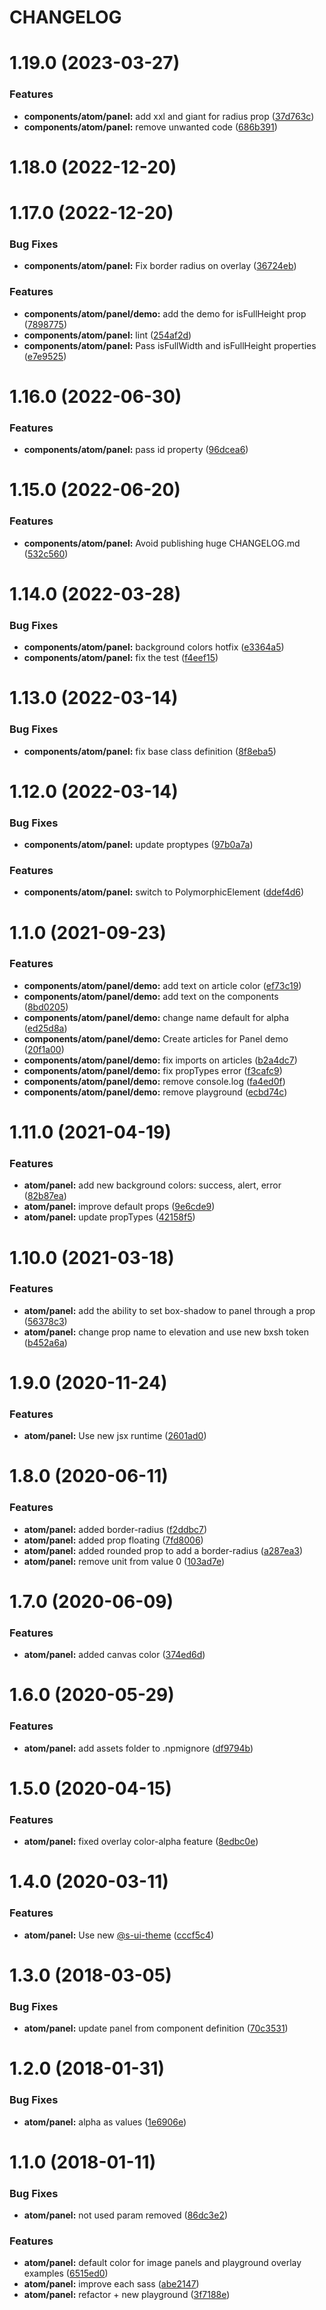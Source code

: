 # CHANGELOG

# 1.19.0 (2023-03-27)


### Features

* **components/atom/panel:** add xxl and giant for radius prop ([37d763c](https://github.com/SUI-Components/sui-components/commit/37d763c45ffedddd326a2175ccd9fc663dcdd942))
* **components/atom/panel:** remove unwanted code ([686b391](https://github.com/SUI-Components/sui-components/commit/686b3912c013e4739cf5f01f89c41db416e4148c))



# 1.18.0 (2022-12-20)



# 1.17.0 (2022-12-20)


### Bug Fixes

* **components/atom/panel:** Fix border radius on overlay ([36724eb](https://github.com/SUI-Components/sui-components/commit/36724eb76452cf4c8b1e085710df19893292cac5))


### Features

* **components/atom/panel/demo:** add the demo for isFullHeight prop ([7898775](https://github.com/SUI-Components/sui-components/commit/7898775616650c214f68cbe8c61b9fb84d88e03c))
* **components/atom/panel:** lint ([254af2d](https://github.com/SUI-Components/sui-components/commit/254af2dd66592479e6b009fbb551306038eb7a92))
* **components/atom/panel:** Pass isFullWidth and isFullHeight properties ([e7e9525](https://github.com/SUI-Components/sui-components/commit/e7e9525ada5acdc9f11c0486ba6924d58c8b4101))



# 1.16.0 (2022-06-30)


### Features

* **components/atom/panel:** pass id property ([96dcea6](https://github.com/SUI-Components/sui-components/commit/96dcea685051a2a41e865f0a179de7cebfb223e2))



# 1.15.0 (2022-06-20)


### Features

* **components/atom/panel:** Avoid publishing huge CHANGELOG.md ([532c560](https://github.com/SUI-Components/sui-components/commit/532c560f2613acbdd6b5ff987c6ed838cca23d50))



# 1.14.0 (2022-03-28)


### Bug Fixes

* **components/atom/panel:** background colors hotfix ([e3364a5](https://github.com/SUI-Components/sui-components/commit/e3364a53cfe0b5825ea6a5d4a30ae5de2688b667))
* **components/atom/panel:** fix the test ([f4eef15](https://github.com/SUI-Components/sui-components/commit/f4eef15d0e174343817b38dd1d2bf57c287bb222))



# 1.13.0 (2022-03-14)


### Bug Fixes

* **components/atom/panel:** fix base class definition ([8f8eba5](https://github.com/SUI-Components/sui-components/commit/8f8eba5baf59fdb91aa32684c49e14295c0923b5))



# 1.12.0 (2022-03-14)


### Bug Fixes

* **components/atom/panel:** update proptypes ([97b0a7a](https://github.com/SUI-Components/sui-components/commit/97b0a7a2cb4bd94e77cffcacd7d6e770778cb6b5))


### Features

* **components/atom/panel:** switch to PolymorphicElement ([ddef4d6](https://github.com/SUI-Components/sui-components/commit/ddef4d6cfd7d13d666bcb0a6754fc2b6aefa83dd))



# 1.1.0 (2021-09-23)


### Features

* **components/atom/panel/demo:** add text on article color ([ef73c19](https://github.com/SUI-Components/sui-components/commit/ef73c195ad5dcc79309df7adf9d94785ca58f0f5))
* **components/atom/panel/demo:** add text on the components ([8bd0205](https://github.com/SUI-Components/sui-components/commit/8bd0205c98968cc57d2a652d63a1f8e2cf474d50))
* **components/atom/panel/demo:** change name default for alpha ([ed25d8a](https://github.com/SUI-Components/sui-components/commit/ed25d8af2906902c54748da52f8147a6d44bcbc3))
* **components/atom/panel/demo:** Create articles for Panel demo ([20f1a00](https://github.com/SUI-Components/sui-components/commit/20f1a0078d676ce41c2431f443588274f87d2ad1))
* **components/atom/panel/demo:** fix imports on articles ([b2a4dc7](https://github.com/SUI-Components/sui-components/commit/b2a4dc797d1ccab9f12275e9238d66bee058615e))
* **components/atom/panel/demo:** fix propTypes error ([f3cafc9](https://github.com/SUI-Components/sui-components/commit/f3cafc9b33720e67427a0927d94ff47a856acc04))
* **components/atom/panel/demo:** remove console.log ([fa4ed0f](https://github.com/SUI-Components/sui-components/commit/fa4ed0f0d285a9ec203e71ed8d4bbe83f5abc88c))
* **components/atom/panel/demo:** remove playground ([ecbd74c](https://github.com/SUI-Components/sui-components/commit/ecbd74c4560362f9085114d46da2be52f34e86ca))



# 1.11.0 (2021-04-19)


### Features

* **atom/panel:** add new background colors: success, alert, error ([82b87ea](https://github.com/SUI-Components/sui-components/commit/82b87ea0b48bbef665efa17d8dba2d9870732cee))
* **atom/panel:** improve default props ([9e6cde9](https://github.com/SUI-Components/sui-components/commit/9e6cde95a6773e668d7a6c9d08a69a5836859283))
* **atom/panel:** update propTypes ([42158f5](https://github.com/SUI-Components/sui-components/commit/42158f535229995bcc5eac6446beedf3afd29c74))



# 1.10.0 (2021-03-18)


### Features

* **atom/panel:** add the ability to set box-shadow to panel through a prop ([56378c3](https://github.com/SUI-Components/sui-components/commit/56378c3d07530f0950a5ea6c411e584f3e2b5684))
* **atom/panel:** change prop name to elevation and use new bxsh token ([b452a6a](https://github.com/SUI-Components/sui-components/commit/b452a6a03bdc5673c3092d96a0d2fc481a36fa8e))



# 1.9.0 (2020-11-24)


### Features

* **atom/panel:** Use new jsx runtime ([2601ad0](https://github.com/SUI-Components/sui-components/commit/2601ad0b2925a0996fc7713227bcaa42541ef0fc))



# 1.8.0 (2020-06-11)


### Features

* **atom/panel:** added border-radius ([f2ddbc7](https://github.com/SUI-Components/sui-components/commit/f2ddbc730a372f420fbaefbf5d66657558fa3aa1))
* **atom/panel:** added prop floating ([7fd8006](https://github.com/SUI-Components/sui-components/commit/7fd8006864f3135ea9e5acff0e5d29b2ba9b3571))
* **atom/panel:** added rounded prop to add a border-radius ([a287ea3](https://github.com/SUI-Components/sui-components/commit/a287ea3e306d8a4ba9549fc7c48eeed9206ca50f))
* **atom/panel:** remove unit from value 0 ([103ad7e](https://github.com/SUI-Components/sui-components/commit/103ad7e16fef9b7369118e8b2253877d800a6506))



# 1.7.0 (2020-06-09)


### Features

* **atom/panel:** added canvas color ([374ed6d](https://github.com/SUI-Components/sui-components/commit/374ed6d8b8d61c07592ab034fbf514b819cf787f))



# 1.6.0 (2020-05-29)


### Features

* **atom/panel:** add assets folder to .npmignore ([df9794b](https://github.com/SUI-Components/sui-components/commit/df9794b7d1b2c9169ff495eb61bbbc6fd2733406))



# 1.5.0 (2020-04-15)


### Features

* **atom/panel:** fixed overlay color-alpha feature ([8edbc0e](https://github.com/SUI-Components/sui-components/commit/8edbc0eb8c5f38b7847f1ae5b3ae60a8d9fea2b7))



# 1.4.0 (2020-03-11)


### Features

* **atom/panel:** Use new [@s-ui-theme](https://github.com/s-ui-theme) ([cccf5c4](https://github.com/SUI-Components/sui-components/commit/cccf5c4b2ff951092b4d0d91fa54e61aa35cc1ad))



# 1.3.0 (2018-03-05)


### Bug Fixes

* **atom/panel:** update panel from component definition ([70c3531](https://github.com/SUI-Components/sui-components/commit/70c353100898aaff570f7f5f7283c1c066ed064f))



# 1.2.0 (2018-01-31)


### Bug Fixes

* **atom/panel:** alpha as values ([1e6906e](https://github.com/SUI-Components/sui-components/commit/1e6906e44c029f289ea0a2a7421e061954c3f227))



# 1.1.0 (2018-01-11)


### Bug Fixes

* **atom/panel:** not used param removed ([86dc3e2](https://github.com/SUI-Components/sui-components/commit/86dc3e2c16cc2ab538bcd1faccfb9f0bba807515))


### Features

* **atom/panel:** default color for image panels and playground overlay examples ([6515ed0](https://github.com/SUI-Components/sui-components/commit/6515ed03717870d3b299c82c4f99daacbac2e104))
* **atom/panel:** improve each sass ([abe2147](https://github.com/SUI-Components/sui-components/commit/abe21479f7eb02aaf49c7c09c0599bd789d0bb1c))
* **atom/panel:** refactor + new playground ([3f7188e](https://github.com/SUI-Components/sui-components/commit/3f7188e1a0d87dcc5914b9cf01ddcb680c9d46be))



